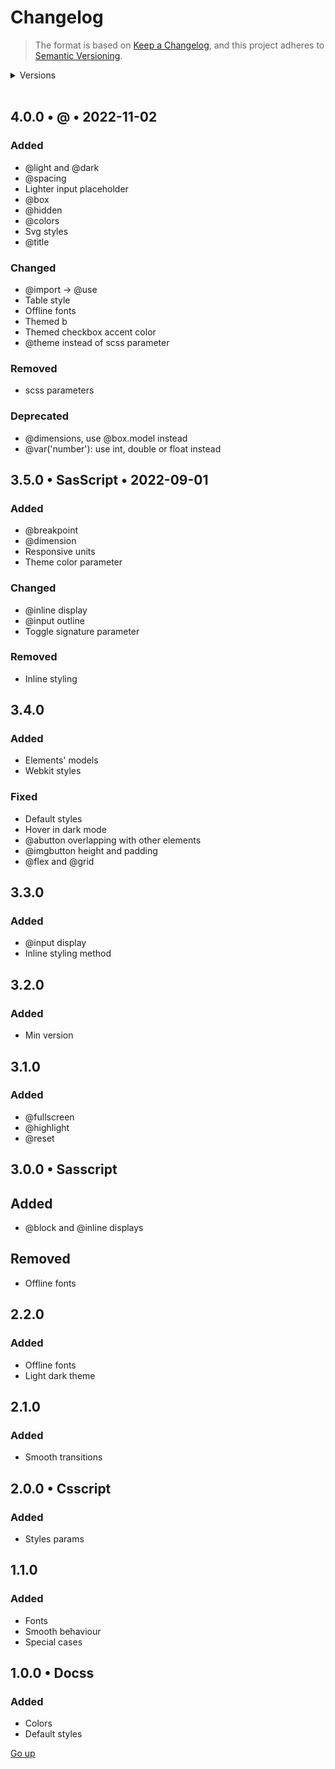 # Changelog

> The format is based on [Keep a Changelog](https://keepachangelog.com/en/1.0.0/), and this project adheres to [Semantic Versioning](https://semver.org/spec/v2.0.0.html).

<details>
   <summary>Versions</summary>

-  [3.5.0](#350-•-sasscript-•-2022-09-01)
-  [3.0.0](#300-•-sasscript)
-  [2.0.0](#200-•-csscript)
-  [1.0.0](#100-•-docss)
</details>

<br>

## 4.0.0 • @ • 2022-11-02

### Added

-  @light and @dark
-  @spacing
-  Lighter input placeholder
-  @box
-  @hidden
-  @colors
-  Svg styles
-  @title

### Changed

-  @import -> @use
-  Table style
-  Offline fonts
-  Themed b
-  Themed checkbox accent color
-  @theme instead of scss parameter

### Removed

-  scss parameters

### Deprecated

-  @dimensions, use @box.model instead
-  @var('number'): use int, double or float instead

## 3.5.0 • SasScript • 2022-09-01

### Added

-  @breakpoint
-  @dimension
-  Responsive units
-  Theme color parameter

### Changed

-  @inline display
-  @input outline
-  Toggle signature parameter

### Removed

-  Inline styling

## 3.4.0

### Added

-  Elements' models
-  Webkit styles

### Fixed

-  Default styles
-  Hover in dark mode
-  @abutton overlapping with other elements
-  @imgbutton height and padding
-  @flex and @grid

## 3.3.0

### Added

-  @input display
-  Inline styling method

## 3.2.0

### Added

-  Min version

## 3.1.0

### Added

-  @fullscreen
-  @highlight
-  @reset

## 3.0.0 • Sasscript

## Added

-  @block and @inline displays

## Removed

-  Offline fonts

## 2.2.0

### Added

-  Offline fonts
-  Light dark theme

## 2.1.0

### Added

-  Smooth transitions

## 2.0.0 • Csscript

### Added

-  Styles params

## 1.1.0

### Added

-  Fonts
-  Smooth behaviour
-  Special cases

## 1.0.0 • Docss

### Added

-  Colors
-  Default styles

[Go up](#changelog)
